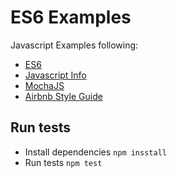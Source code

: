 # ES6 Examples

Javascript Examples following:

- [ES6](http://es6-features.org)
- [Javascript Info](http://javascript.info/)
- [MochaJS](https://mochajs.org/)
- [Airbnb Style Guide](https://github.com/airbnb/javascript)

## Run tests

- Install dependencies `npm insstall`
- Run tests `npm test`